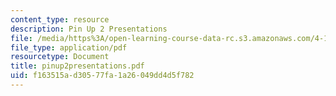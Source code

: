 ```yaml
---
content_type: resource
description: Pin Up 2 Presentations
file: /media/https%3A/open-learning-course-data-rc.s3.amazonaws.com/4-184-architectural-design-workshops-computational-design-for-housing-spring-2002/f163515ad30577fa1a26049dd4d5f782_pinup2presentations.pdf
file_type: application/pdf
resourcetype: Document
title: pinup2presentations.pdf
uid: f163515a-d305-77fa-1a26-049dd4d5f782
---
```

